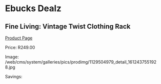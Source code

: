 
# Ebucks Dealz
## Fine Living: Vintage Twist Clothing Rack
[Product Page](https://www.ebucks.com/web/shop/productSelected.do?prodId=1129504979&catId=714962196)

Price: R249.00

Image: /web/cms/system/galleries/pics/prodimg/1129504979_detail_1612437551928.jpg

Savings: 


	